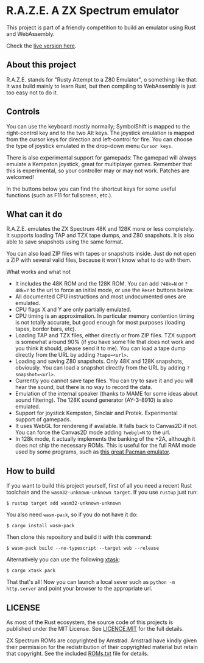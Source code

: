# R.A.Z.E. A ZX Spectrum emulator

This project is part of a friendly competition to build an emulator using Rust and WebAssembly.

Check the [live version here](https://rodrigorc.github.io/raze/).

## About this project

R.A.Z.E. stands for "Rusty Attempt to a Z80 Emulator", o something like that. It was build mainly to learn Rust, but then compiling to WebAssembly is just too easy not to do it.

## Controls

You can use the keyboard mostly normally; SymbolShift is mapped to the right-control key and to the two Alt keys. The joystick emulation is mapped from the cursor keys for direction and left-control for fire. You can choose the type of joystick emulated in the drop-down menu `Cursor keys`.

There is also experimental support for gamepads: The gamepad will always emulate a Kempston joystick, great for multiplayer games. Remember that this is experimental, so your controller may or may not work. Patches are welcomed!

In the buttons below you can find the shortcut keys for some useful functions (such as F11 for fullscreen, etc.).

## What can it do

R.A.Z.E. emulates the ZX Spectrum 48K and 128K more or less completely. It supports loading TAP and TZX tape dumps, and Z80 snapshots. It is also able to save snapshots using the same format.

You can also load ZIP files with tapes or snapshots inside. Just do not open a ZIP with several valid files, because it won't know what to do with them.

What works and what not

 * It includes the 48K ROM and the 128K ROM. You can add `?48k=N` or `?48k=Y` to the url to force an initial mode, or use the `Reset` buttons below.
 * All documented CPU instructions and most undocumented ones are emulated.
 * CPU flags X and Y are only partially emulated.
 * CPU timing is an approximation. In particular memory contention timing is not totally accurate, but good enough for most purposes (loading tapes, border bars, etc).
 * Loading TAP and TZX files, either directly or from ZIP files. TZX support is somewhat around 90% (if you have some file that does not work and you think it should, please send it to me). You can load a tape dump directly from the URL by adding `?tape=<url>`.
 * Loading and saving Z80 snapshots. Only 48K and 128K snapshots, obviously. You can load a snapshot directly from the URL by adding `?snapshot=<url>`.
 * Currently you cannot save tape files. You can try to save it and you will hear the sound, but there is no way to record the data.
 * Emulation of the internal speaker (thanks to MAME for some ideas about sound filtering). The 128K sound generator (AY-3-8910) is also emulated.
 * Support for joystick Kempston, Sinclair and Protek. Experimental support of gamepads.
 * It uses WebGL for rendereng if available. It falls back to Canvas2D if not. You can force the Canvas2D mode adding `?webgl=N` to the url.
 * In 128k mode, it actually implements the banking of the +2A, although it does not ship the necessary ROMs. This is useful for the full RAM mode used by some programs, such as [this great Pacman emulator](http://simonowen.com/spectrum/pacemuzx/).

## How to build

If you want to build this project yourself, first of all  you need a recent Rust toolchain and the `wasm32-unknown-unknown target`. If you use `rustup` just run:

```
$ rustup target add wasm32-unknown-unknown
```

You also need `wasm-pack`, so if you do not have it do:

```
$ cargo install wasm-pack
```

Then clone this repository and build it with this command:

```
$ wasm-pack build --no-typescript --target web --release
```

Alternatively you can use the following [xtask](https://github.com/matklad/cargo-xtask):

```
$ cargo xtask pack
```

That that's all! Now you can launch a local sever such as `python -m http.server` and point your browser to the appropriate url.

## LICENSE

As most of the Rust ecosystem, the source code of this projects is published under the MIT License. See [LICENCE.MIT](LICENSE.MIT) for the full details.

ZX Spectrum ROMs are copyrighted by Amstrad. Amstrad have kindly given their permission for the redistribution of their copyrighted material but retain that copyright. See the included [ROMs.txt](ROMs.txt) file for details.
